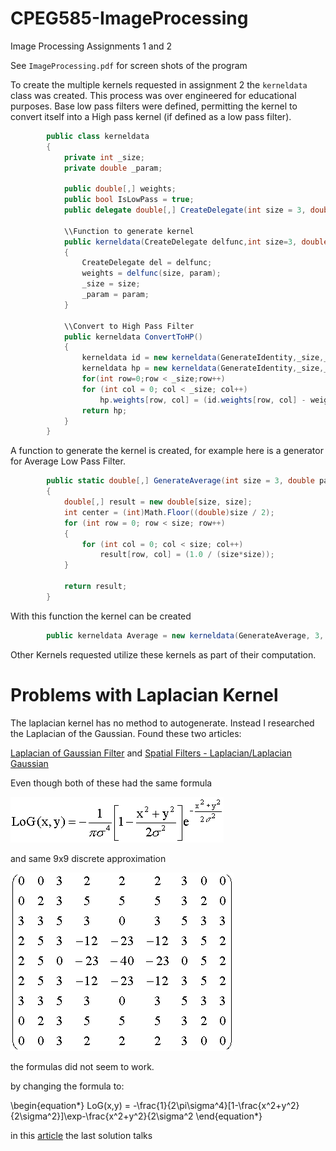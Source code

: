 # CPEG585-ImageProcessing
Image Processing Assignments 1 and 2

See `ImageProcessing.pdf` for screen shots of the program

To create the multiple kernels requested in assignment 2 the `kerneldata` class was created.  This process was over engineered for educational purposes.  Base low pass filters were defined, permitting the kernel to convert itself into a High pass kernel (if defined as a low pass filter).

```c#
        public class kerneldata
        {
            private int _size;
            private double _param;

            public double[,] weights;
            public bool IsLowPass = true;
            public delegate double[,] CreateDelegate(int size = 3, double param = 0.0);

            \\Function to generate kernel
            public kerneldata(CreateDelegate delfunc,int size=3, double param=0.0)
            {
                CreateDelegate del = delfunc;
                weights = delfunc(size, param);
                _size = size;
                _param = param;
            }
            
            \\Convert to High Pass Filter
            public kerneldata ConvertToHP()  
            {
                kerneldata id = new kerneldata(GenerateIdentity,_size,_param){IsLowPass = false};
                kerneldata hp = new kerneldata(GenerateIdentity,_size,_param){IsLowPass = false};
                for(int row=0;row < _size;row++)
                for (int col = 0; col < _size; col++)
                    hp.weights[row, col] = (id.weights[row, col] - weights[row, col])*_size*_size;
                return hp;
            }
        }
```

A function to generate the kernel is created, for example here is a generator for Average Low Pass Filter.

```c#
        public static double[,] GenerateAverage(int size = 3, double param = 0)
        {
            double[,] result = new double[size, size];
            int center = (int)Math.Floor((double)size / 2);
            for (int row = 0; row < size; row++)
            {
                for (int col = 0; col < size; col++)
                    result[row, col] = (1.0 / (size*size));
            }

            return result;
        }
```

With this function the kernel can be created 
```c#
        public kerneldata Average = new kerneldata(GenerateAverage, 3, 1){IsLowPass = true};
```


Other Kernels requested utilize these kernels as part of their computation.

# Problems with Laplacian Kernel

The laplacian kernel has no method to autogenerate.  Instead I researched the Laplacian of the Gaussian.  Found these two articles:

[Laplacian of Gaussian Filter](https://academic.mu.edu/phys/matthysd/web226/Lab02.htm) and
[Spatial Filters - Laplacian/Laplacian Gaussian](https://homepages.inf.ed.ac.uk/rbf/HIPR2/log.htm)

Even though both of these had the same formula

![alt text](Image174.gif)

 and same 9x9 discrete approximation


![alt text](Lab02.1.gif)
 
the formulas did not seem to work.

by changing the formula to:


\begin{equation*}
LoG(x,y) = -\frac{1}{2\pi\sigma^4}[1-\frac{x^2+y^2}{2\sigma^2}]\exp-\frac{x^2+y^2}{2\sigma^2
\end{equation*}


in this [article](https://www.codeproject.com/Questions/70003/Laplacian-of-Gaussian) the last solution talks



